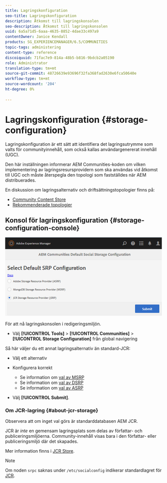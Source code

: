 ```yaml
---
title: Lagringskonfiguration
seo-title: Lagringskonfiguration
description: Åtkomst till lagringskonsolen
seo-description: Åtkomst till lagringskonsolen
uuid: 6a5a71d5-6aaa-4635-8852-4dae33c497a9
contentOwner: Janice Kendall
products: SG_EXPERIENCEMANAGER/6.5/COMMUNITIES
topic-tags: administering
content-type: reference
discoiquuid: 71fac7e9-814a-48b5-b816-9bdcb2a05190
role: Administrator
translation-type: tm+mt
source-git-commit: 48726639e93696f32fa368fad2630e6fca50640e
workflow-type: tm+mt
source-wordcount: '204'
ht-degree: 0%

---
```



# Lagringskonfiguration {#storage-configuration}

Lagringskonfiguration är ett sätt att identifiera det lagringsutrymme som valts för communityinnehåll, som också kallas användargenererat innehåll (UGC).

Den här inställningen informerar AEM Communities-koden om vilken implementering av lagringsresursprovidern som ska användas vid åtkomst till UGC och måste återspegla den topologi som fastställdes när AEM distribuerades.

En diskussion om lagringsalternativ och driftsättningstopologier finns på:

* [Community Content Store](working-with-srp.md)
* [Rekommenderade topologier](topologies.md)

## Konsol för lagringskonfiguration {#storage-configuration-console}

![jsrp-configuration](assets/jsrp-configuration.png)

För att nå lagringskonsolen i redigeringsmiljön.

* Välj **[!UICONTROL Tools]** > **[!UICONTROL Communities]** > **[!UICONTROL Storage Configuration]** från global navigering

Så här väljer du ett annat lagringsalternativ än standard-JCR:

* Välj ett alternativ
* Konfigurera korrekt

   * Se information om [val av MSRP](msrp.md#select-msrp)
   * Se information om [val av DSRP](dsrp.md#select-dsrp)
   * Se information om [val av ASRP](asrp.md#select-asrp)

* Välj **[!UICONTROL Submit]**.

### Om JCR-lagring {#about-jcr-storage}

Observera att om inget val görs är standarddatabasen AEM JCR.

JCR är *inte* en gemensam lagringsplats som delas av författar- och publiceringsmiljöerna. Community-innehåll visas bara i den författar- eller publiceringsmiljö där det skapades.

Mer information finns i [JCR Store](jsrp.md).

>[!NOTE]
>
>Om noden `srpc` saknas under `/etc/socialconfig` indikerar standardlagret för [JCR](jsrp.md).
